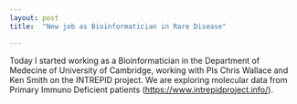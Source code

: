 ```yaml
---
layout: post
title:  "New job as Bioinformatician in Rare Disease"

---
```


Today I started working as a Bioinformatician in the Department of Medecine of University of Cambridge, working with PIs Chris Wallace and Ken Smith on the INTREPID project. We are exploring molecular data from Primary Immuno Deficient patients (https://www.intrepidproject.info/).
